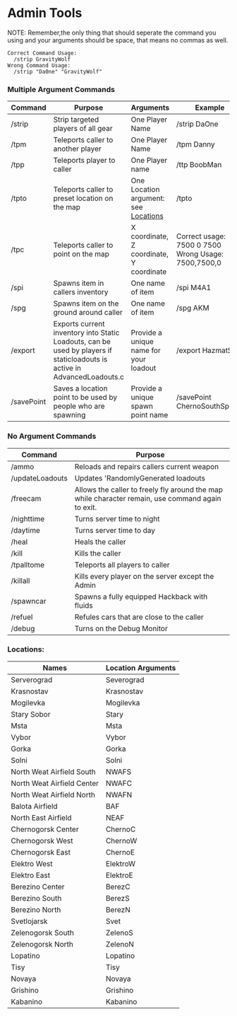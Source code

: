 
# Admin Tools
NOTE: Remember,the only thing that should seperate the command you using and your arguments should be space, that means no commas as well.
```
Correct Command Usage:
  /strip GravityWolf
Wrong Command Usage:
  /strip "Da0ne" "GravityWolf"
```

### Multiple Argument Commands
| Command  | Purpose | Arguments | Example | 
| ------------- | ------------- | ------------- |  ------------- |
|  /strip  |  Strip targeted players of all gear |  One Player Name | /strip DaOne
|  /tpm   |  Teleports caller to another player  |  One Player Name | /tpm Danny
|  /tpp   |  Teleports player to caller |  One Player name| /ttp BoobMan
|  /tpto  |  Teleports caller to preset location on the map |  One Location argument: see [Locations](https://github.com/D/DZMods/new/master/mpmissions/DayZSurvival.chernarusplus/ScriptedMods/Modules/AdminTool#locations) | /tpto 
|  /tpc   |  Teleports caller to point on the map | X coordinate, Z coordinate, Y coordinate  | Correct usage: 7500 0 7500 Wrong Usage: 7500,7500,0
|  /spi   |  Spawns item in callers inventory |  One name of item | /spi M4A1
|  /spg   |  Spawns item on the ground around caller |  One name of item | /spg AKM
|  /export|  Exports current inventory into Static Loadouts, can be used by players if staticloadouts is active in AdvancedLoadouts.c| Provide a unique name for your loadout| /export HazmatSuit
| /savePoint |  Saves a location point to be used by people who are spawning | Provide a unique spawn point name| /savePoint ChernoSouthSpawn

### No Argument Commands
| Command  | Purpose |
| ------------- | ------------- |
|  /ammo  |   Reloads and repairs callers current weapon |
|  /updateLoadouts |  Updates 'RandomlyGenerated loadouts |
|  /freecam |  Allows the caller to freely fly around the map while character remain, use command again to exit.  |
|  /nighttime |  Turns server time to night  |
|  /daytime |  Turns server time to day |
|  /heal |  Heals the caller |
|  /kill |  Kills the caller |
|  /tpalltome |  Teleports all players to caller |
|  /killall |  Kills every player on the server except the Admin |
|  /spawncar | Spawns a fully equipped Hackback with fluids |
|  /refuel |  Refules cars that are close to the caller |
|  /debug |  Turns on the Debug Monitor  |

### Locations:
| Names | Location Arguments|
| ------------- | ------------- |
| Serverograd | Severograd |
|Krasnostav|Krasnostav|
|Mogilevka|Mogilevka|
|Stary Sobor|Stary|
|Msta|Msta|
|Vybor|Vybor|
|Gorka|Gorka|
|Solni|Solni|
|North Weat Airfield South | NWAFS|
|North Weat Airfield Center | NWAFC|
|North Weat Airfield North|NWAFN|
|Balota Airfield | BAF|
|North East Airfield | NEAF|
|Chernogorsk Center | ChernoC|
|Chernogorsk West | ChernoW|
|Chernogorsk East | ChernoE|
|Elektro West | ElektroW|
|Elektro East | ElektroE|
|Berezino Center | BerezC|
|Berezino South |BerezS|
|Berezino North | BerezN|
|Svetlojarsk | Svet|
|Zelenogorsk South | ZelenoS|
|Zelenogorsk North | ZelenoN|
|Lopatino | Lopatino|
|Tisy|Tisy|
|Novaya|Novaya|
|Grishino|Grishino|
|Kabanino|Kabanino|
